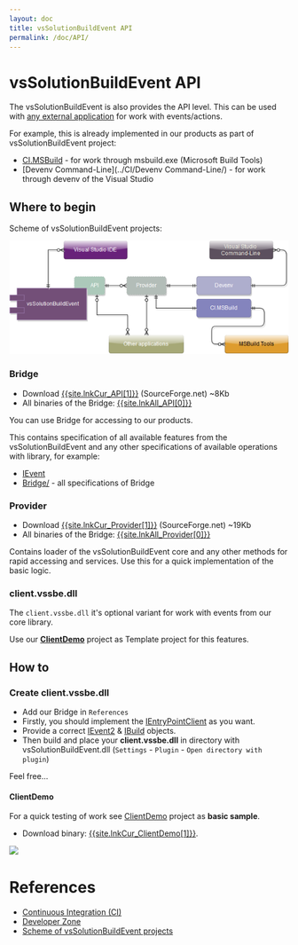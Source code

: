 ```yaml
---
layout: doc
title: vsSolutionBuildEvent API
permalink: /doc/API/
---
```

# vsSolutionBuildEvent API

The vsSolutionBuildEvent is also provides the API level. This can be used with [any external application](../Scheme/) for work with events/actions.

For example, this is already implemented in our products as part of vsSolutionBuildEvent project:

* [CI.MSBuild](../CI/CI.MSBuild/) - for work through msbuild.exe (Microsoft Build Tools)
* [Devenv Command-Line](../CI/Devenv Command-Line/) - for work through devenv of the Visual Studio

## Where to begin

Scheme of vsSolutionBuildEvent projects:

[![Scheme of vsSolutionBuildEvent projects](../Resources/scheme.png)](../Scheme/)

### Bridge

* Download [{{site.lnkCur_API[1]}}]({{site.lnkCur_API[2]}}) (SourceForge.net) ~8Kb
* All binaries of the Bridge: [{{site.lnkAll_API[0]}}]({{site.lnkAll_API[1]}})

You can use Bridge for accessing to our products.

This contains specification of all available features from the vsSolutionBuildEvent and any other specifications of available operations with library, for example:

* [IEvent](https://github.com/3F/vsSolutionBuildEvent/blob/master/Bridge/IEvent.cs)
* [Bridge/](https://github.com/3F/vsSolutionBuildEvent/tree/master/Bridge) - all specifications of Bridge


### Provider

* Download [{{site.lnkCur_Provider[1]}}]({{site.lnkCur_Provider[2]}}) (SourceForge.net) ~19Kb
* All binaries of the Bridge: [{{site.lnkAll_Provider[0]}}]({{site.lnkAll_Provider[1]}})

Contains loader of the vsSolutionBuildEvent core and any other methods for rapid accessing and services. Use this for a quick implementation of the basic logic.

### client.vssbe.dll

The `client.vssbe.dll` it's optional variant for work with events from our core library. 

Use our **[ClientDemo](https://github.com/3F/vsSolutionBuildEvent/tree/master/ClientDemo)** project as Template project for this features.

## How to

### Create client.vssbe.dll

* Add our Bridge in `References`
* Firstly, you should implement the [IEntryPointClient](https://github.com/3F/vsSolutionBuildEvent/blob/master/Bridge/IEntryPointClient.cs) as you want.
* Provide a correct [IEvent2](https://github.com/3F/vsSolutionBuildEvent/blob/master/Bridge/IEvent2.cs) & [IBuild](https://github.com/3F/vsSolutionBuildEvent/blob/master/Bridge/IBuild.cs) objects.
* Then build and place your **client.vssbe.dll** in directory with vsSolutionBuildEvent.dll (`Settings` - `Plugin` - `Open directory with plugin`)

Feel free...

#### ClientDemo

For a quick testing of work see [ClientDemo](../Examples/Demo/#clientdemo) project as **basic sample**.

* Download binary: [{{site.lnkCur_ClientDemo[1]}}]({{site.lnkCur_ClientDemo[2]}}).

![](../Resources/Demo/DemoClient.png)

# References

* [Continuous Integration (CI)](../CI/)
* [Developer Zone](../Dev/)
* [Scheme of vsSolutionBuildEvent projects](../Scheme/)